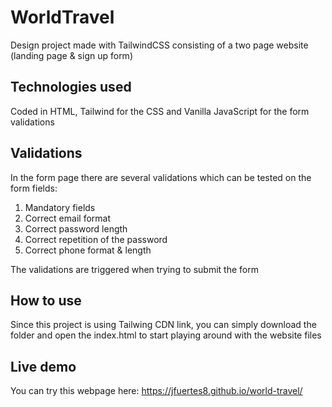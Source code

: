 # WorldTravel
Design project made with TailwindCSS consisting of a two page website (landing page &amp; sign up form)

## Technologies used
Coded in HTML, Tailwind for the CSS and Vanilla JavaScript for the form validations

## Validations
In the form page there are several validations which can be tested on the form fields:
1. Mandatory fields
2. Correct email format
3. Correct password length
4. Correct repetition of the password
5. Correct phone format & length

The validations are triggered when trying to submit the form

## How to use
Since this project is using Tailwing CDN link, you can simply download the folder and open the index.html to start playing around with the website files

## Live demo
You can try this webpage here: https://jfuertes8.github.io/world-travel/
